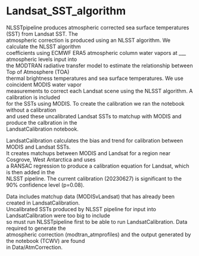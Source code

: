 # Landsat_SST_algorithm

NLSSTpipeline produces atmospheric corrected sea surface temperatures (SST) from Landsat SST. The \
atmospheric correction is produced using an NLSST algorithm. We calculate the NLSST algorithm \
coefficients using ECMWF ERA5 atmospheric column water vapors at ___ atmospheric levels input into \
the MODTRAN radiative transfer model to estimate the relationship between Top of Atmosphere (TOA) \
thermal brightness temperatures and sea surface temperatures. We use coincident MODIS water vapor \
measurements to correct each Landsat scene using the NLSST algorithm. A calibration is included \
for the SSTs using MODIS. To create the calibration we ran the notebook without a calibration \
and used these uncalibrated Landsat SSTs to matchup with MODIS and produce the calbration in the \
LandsatCalibration notebook. 

LandsatCalibration calculates the bias and trend for calibration between MODIS and Landsat SSTs. \
It creates matchups between MODIS and Landsat for a region near Cosgrove, West Antarctica and uses \
a RANSAC regression to produce a calibration equation for Landsat, which is then added in the \
NLSST pipeline. The current calibration (20230627) is significant to the 90% confidence level (p=0.08). 

Data includes matchup data (MODISvLandsat) that has already been created in LandsatCalibration. \
Uncalibrated SSTs produced by NLSST pipeline for input into LandsatCalibration were too big to include \
so must run NLSSTpipeline first to be able to run LandsatCalibration. Data required to generate the \
atmospheric correction (modtran_atmprofiles) and the output generated by the notebook (TCWV) are found \
in Data/AtmCorrection.
